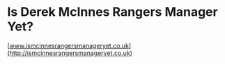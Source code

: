 # Is Derek McInnes Rangers Manager Yet?

[www.ismcinnesrangersmanageryet.co.uk](http://ismcinnesrangersmanageryet.co.uk)
